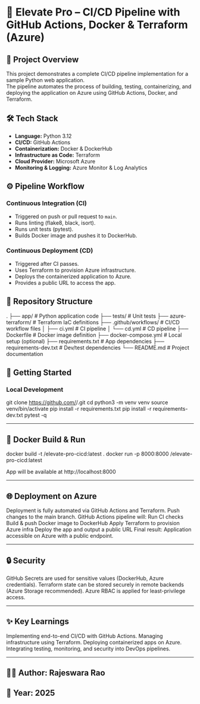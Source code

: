 # 🚀 Elevate Pro – CI/CD Pipeline with GitHub Actions, Docker & Terraform (Azure)

## 📌 Project Overview
This project demonstrates a complete CI/CD pipeline implementation for a sample Python web application.  
The pipeline automates the process of building, testing, containerizing, and deploying the application on Azure using GitHub Actions, Docker, and Terraform.

## 🛠️ Tech Stack
- **Language:** Python 3.12  
- **CI/CD:** GitHub Actions  
- **Containerization:** Docker & DockerHub  
- **Infrastructure as Code:** Terraform  
- **Cloud Provider:** Microsoft Azure  
- **Monitoring & Logging:** Azure Monitor & Log Analytics  

## ⚙️ Pipeline Workflow
### Continuous Integration (CI)
- Triggered on push or pull request to `main`.  
- Runs linting (flake8, black, isort).  
- Runs unit tests (pytest).  
- Builds Docker image and pushes it to DockerHub.  

### Continuous Deployment (CD)
- Triggered after CI passes.  
- Uses Terraform to provision Azure infrastructure.  
- Deploys the containerized application to Azure.  
- Provides a public URL to access the app.  

## 📂 Repository Structure
.
├── app/ # Python application code
├── tests/ # Unit tests
├── azure-terraform/ # Terraform IaC definitions
├── .github/workflows/ # CI/CD workflow files
│ ├── ci.yml # CI pipeline
│ └── cd.yml # CD pipeline
├── Dockerfile # Docker image definition
├── docker-compose.yml # Local setup (optional)
├── requirements.txt # App dependencies
├── requirements-dev.txt # Dev/test dependencies
└── README.md # Project documentation


## 🚀 Getting Started
### Local Development

git clone https://github.com/<your-username>/<repo-name>.git
cd <repo-name>
python3 -m venv venv
source venv/bin/activate
pip install -r requirements.txt
pip install -r requirements-dev.txt
pytest -q

---

## 🐳 Docker Build & Run

docker build -t <your-dockerhub-username>/elevate-pro-cicd:latest .
docker run -p 8000:8000 <your-dockerhub-username>/elevate-pro-cicd:latest

App will be available at http://localhost:8000

---

## 🌐 Deployment on Azure

Deployment is fully automated via GitHub Actions and Terraform.
Push changes to the main branch.
GitHub Actions pipeline will:
Run CI checks
Build & push Docker image to DockerHub
Apply Terraform to provision Azure infra
Deploy the app and output a public URL
Final result: Application accessible on Azure with a public endpoint.

---

## 🔒 Security

GitHub Secrets are used for sensitive values (DockerHub, Azure credentials).
Terraform state can be stored securely in remote backends (Azure Storage recommended).
Azure RBAC is applied for least-privilege access.

---

## ✨ Key Learnings
Implementing end-to-end CI/CD with GitHub Actions.
Managing infrastructure using Terraform.
Deploying containerized apps on Azure.
Integrating testing, monitoring, and security into DevOps pipelines.

---

## 👨‍💻 Author: Rajeswara Rao
## 📅 Year: 2025
